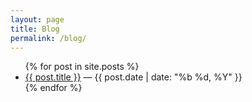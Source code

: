 ```yaml
---
layout: page
title: Blog
permalink: /blog/
---
```


<ul>
{% for post in site.posts %}
  <li><a href="{{ post.url | relative_url }}">{{ post.title }}</a> — {{ post.date | date: "%b %d, %Y" }}</li>
{% endfor %}
</ul>

